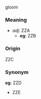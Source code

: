 gloom
### Meaning
+ _adj_: ZZA
    + __eg__: ZZB

### Origin

ZZC

### Synonym

__eg__: ZZD

+ ZZE


